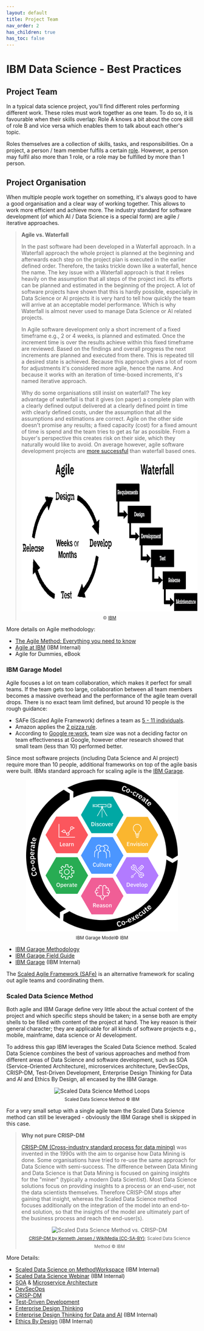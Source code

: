 ```yaml
---
layout: default
title: Project Team
nav_order: 2
has_children: true
has_toc: false
---
```

# IBM Data Science - Best Practices

## Project Team

In a typical data science project, you'll find different roles performing different work. These roles must work together as one team. To do so, it is favourable when their skills overlap: Role A knows a bit about the core skill of role B and vice versa which enables them to talk about each other's topic.

Roles themselves are a collection of skills, tasks, and responsibilities. On a project, a person / team member fulfils a certain [role](./project_roles.html). However, a person may fulfil also more than 1 role, or a role may be fulfilled by more than 1 person.

## Project Organisation

When multiple people work together on something, it's always good to have a good organisation and a clear way of working together.
This allows to work more efficient and achieve more.
The industry standard for software development (of which AI / Data Science is a special form) are agile / iterative approaches.

> **Agile vs. Waterfall**
>
> In the past software had been developed in a Waterfall approach.
> In a Waterfall approach the whole project is planned at the beginning and afterwards each step on the project plan is executed in the earlier defined order.
> Therefore, the tasks trickle down like a waterfall, hence the name.
> The key issue  with a Waterfall approach is that it relies heavily on the assumption that all steps of the project incl. its efforts can be planned and estimated in the beginning of the project.
> A lot of software projects have shown that this is hardly possible, especially in Data Science or AI projects it is very hard to tell how quickly the team will arrive at an acceptable model performance.
> Which is why Waterfall is almost  never used to manage Data Science or AI related projects.
>
> In Agile software development only a short increment of a fixed timeframe e.g., 2 or 4 weeks, is planned and estimated.
> Once the increment time is over the results achieve within this fixed timeframe are reviewed.
> Based on the findings and overall progress the next increments are planned and executed from there.
> This is repeated till a desired state is achieved.
> Because this approach gives a lot of room for adjustments it's considered more agile, hence the name.
> And because it works with an iteration of time-boxed increments, it's named iterative approach.
>
> Why do some organisations still insist on waterfall?
> The key advantage of waterfall is that it gives (on paper) a complete plan with a clearly defined output delivered at a clearly defined point in time with clearly defined costs, under the assumption that all the assumptions and estimations are correct.
> Agile on the other side doesn't promise any results; a fixed capacity (cost) for a fixed amount of time is spend and the team tries to get as far as possible.
> From a buyer's perspective this creates risk on their side, which they naturally would like to avoid.
> On average however, agile software development projects are [more successful](https://vitalitychicago.com/blog/agile-projects-are-more-successful-traditional-projects/) than waterfall based ones.
> <p align="center">
>     <img src="./res/img/agile_vs_waterfall.png" height="400px" alt="Agile vs. Waterfall"> <br/>
>    <sub>&copy; <a href="https://www.ibm.com/garage/method/practices/culture/practice_evolve_to_continuous_delivery/">IBM</a></sub>
>  </p>

More details on Agile methodology:

- [The Agile Method: Everything you need to know](https://developer.ibm.com/articles/agile-method-everything-you-need-to-know/)
- [Agile at IBM](https://agile-academy.yourlearning.ibm.com/#/Home) (IBM Internal)
- Agile for Dummies, eBook

### IBM Garage Model

Agile focuses a lot on team collaboration, which makes it perfect for small teams.
If the team gets too large, collaboration between all team members becomes a massive overhead and the performance of the agile team overall drops.
There is no exact team limit defined, but around 10 people is the rough guidance:

- SAFe (Scaled Agile Framework) defines a team as [5 - 11 individuals](https://www.scaledagileframework.com/agile-teams/).
- Amazon applies the [2 pizza rule](https://www.theguardian.com/technology/2018/apr/24/the-two-pizza-rule-and-the-secret-of-amazons-success).
- According to [Google re:work](https://rework.withgoogle.com/guides/understanding-team-effectiveness/steps/identify-dynamics-of-effective-teams/), team size was not a deciding factor on team effectiveness at Google, however other research showed that small team (less than 10) performed better.

Since most software projects (including Data Science and AI project) require more than 10 people, additional frameworks on top of the agile basis were built.
IBMs standard approach for scaling agile is the [IBM Garage](https://www.ibm.com/garage).

<p align="center">
    <img src="./res/img/ibm_garage.png" height="400px" alt="IBM Garage Model"> <br/>
    <sub>IBM Garage Model&copy; IBM</sub>
</p>

- [IBM Garage Methodology](https://www.ibm.com/garage/method)
- [IBM Garage Field Guide](https://www.ibm.com/cloud/architecture/files/ibm-garage-field-guide.pdf)
- [IBM Garage](https://ibm.biz/ibmgarage) (IBM Internal)

The [Scaled Agile Framework (SAFe)](https://www.scaledagileframework.com/) is an alternative framework for scaling out agile teams and coordinating them.

### Scaled Data Science Method

Both agile and IBM Garage define very little about the actual content of the project and which specific steps should be taken; in a sense both are empty shells to be filled with content of the project at hand.
The key reason is their general character; they are applicable for all kinds of software projects e.g., mobile, mainframe, data science or AI development.

To address this gap IBM leverages the Scaled Data Science method. Scaled Data Science combines the best of various approaches and method from different areas of Data Science and software development, such as SOA (Service-Oriented Architecture), microservices architecture, DevSecOps, CRISP-DM, Test-Driven Development, Enterprise Design Thinking for Data and AI and Ethics By Design, all encased by the IBM Garage.

<p align="center">
    <img src="./res/img/scaled_data_science_method.png" alt="Scaled Data Science Method Loops"> <br/>
    <sub>Scaled Data Science Method &copy; IBM</sub>
</p>

For a very small setup with a single agile team the Scaled Data Science method can still be leveraged - obviously the IBM Garage shell is skipped in this case.

> **Why not pure CRISP-DM**
>
> [CRISP-DM (Cross-industry standard process for data mining)](https://en.wikipedia.org/wiki/Cross-industry_standard_process_for_data_mining) was invented in the 1990s with the aim to organise how Data Mining is done.
> Some organisations have tried to re-use the same approach for Data Science with semi-success.
> The difference between Data Mining and Data Science is that Data Mining is focused on gaining insights for the "miner"  (typically a modern Data Scientist).
> Most Data Science solutions focus on providing insights to a process or an end-user, not the data scientists themselves.
> Therefore CRISP-DM stops after gaining that insight, whereas the Scaled Data Science method focuses additionally on the integration of the model into an end-to-end solution, so that the insights of the model are ultimately part of the business process and reach the end-user(s).
>
> <p align="center">
>     <img src="./res/img/scaled_data_science_method_vs_crisp-dm.png" alt="Scaled Data Science Method vs. CRISP-DM"> <br/>
>     <sub><a href="https://en.wikipedia.org/wiki/Cross-industry_standard_process_for_data_mining#/media/File:CRISP-DM_Process_Diagram.png">CRISP-DM by Kenneth Jensen / WikiMedia (CC-SA-BY)</a>; Scaled Data Science Method &copy; IBM</sub>
> </p>

More Details:

- [Scaled Data Science on MethodWorkspace](https://methodworkspace-prod.dal1a.cirrus.ibm.com/search?modalId=Method__MYmA67659568-3ebc-4941-b1bc-7c21255b7c5d&methodType=original) (IBM Internal)
- [Scaled Data Science Webinar](https://w3.ibm.com/services/lighthouse/spotlight/videos/96411) (IBM Internal)
- [SOA](https://www.ibm.com/cloud/learn/soa) & [Microservice Architecture](./architecture.html#micro-services-architecture)
- [DevSecOps](https://www.ibm.com/cloud/learn/devsecops)
- [CRISP-DM](https://en.wikipedia.org/wiki/Cross-industry_standard_process_for_data_mining)
- [Test-Driven Development](https://www.ibm.com/garage/method/practices/code/practice_test_driven_development/)
- [Enterprise Design Thinking](https://www.ibm.com/design/thinking/)
- [Enterprise Design Thinking for Data and AI](https://w3.ibm.com/w3publisher/ai-strategy/ai-strategy-with-customers/edt-for-data-ai) (IBM Internal)
- [Ethics By Design](https://w3.ibm.com/w3publisher/ai-ethics/ethics-by-design) (IBM Internal)
